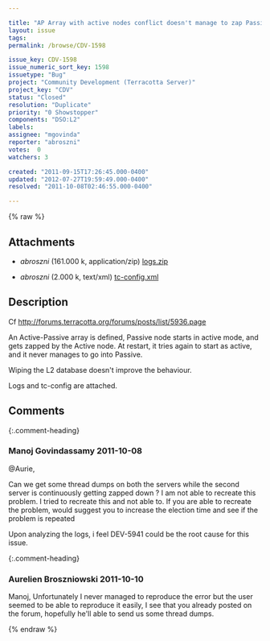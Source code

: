 ```yaml
---

title: "AP Array with active nodes conflict doesn't manage to zap Passive node successfully"
layout: issue
tags: 
permalink: /browse/CDV-1598

issue_key: CDV-1598
issue_numeric_sort_key: 1598
issuetype: "Bug"
project: "Community Development (Terracotta Server)"
project_key: "CDV"
status: "Closed"
resolution: "Duplicate"
priority: "0 Showstopper"
components: "DSO:L2"
labels: 
assignee: "mgovinda"
reporter: "abroszni"
votes:  0
watchers: 3

created: "2011-09-15T17:26:45.000-0400"
updated: "2012-07-27T19:59:49.000-0400"
resolved: "2011-10-08T02:46:55.000-0400"

---
```




{% raw %}


## Attachments
  
* <em>abroszni</em> (161.000 k, application/zip) [logs.zip](/attachments/CDV/CDV-1598/logs.zip)
  
* <em>abroszni</em> (2.000 k, text/xml) [tc-config.xml](/attachments/CDV/CDV-1598/tc-config.xml)
  



## Description

<div markdown="1" class="description">

Cf http://forums.terracotta.org/forums/posts/list/5936.page

An Active-Passive array is defined, Passive node starts in active mode, and gets zapped by the Active node. At restart, it tries again to start as active, and it never manages to go into Passive.

Wiping the L2 database doesn't improve the behaviour.

Logs and tc-config are attached.

</div>

## Comments


{:.comment-heading}
### **Manoj Govindassamy** <span class="date">2011-10-08</span>

<div markdown="1" class="comment">

@Aurie,

Can we get some thread dumps on both the servers while the second server is continuously getting zapped down ? I am not able to recreate this problem. I tried to recreate this and not able to. If you are able to recreate the problem, would suggest you to increase the election time and see if the problem is repeated

Upon analyzing the logs, i feel DEV-5941 could be the root cause for this issue.

</div>


{:.comment-heading}
### **Aurelien Broszniowski** <span class="date">2011-10-10</span>

<div markdown="1" class="comment">

Manoj,
Unfortunately I never managed to reproduce the error but the user seemed to be able to reproduce it easily, I see that you already posted on the forum, hopefully he'll able to send us some thread dumps.


</div>



{% endraw %}
